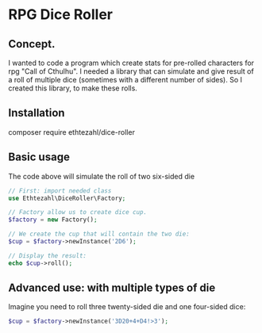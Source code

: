 # RPG Dice Roller

## Concept.

I wanted to code a program which create stats for pre-rolled characters for rpg "Call of Cthulhu".
I needed a library that can simulate and give result of a roll of multiple dice (sometimes with a different number of sides).
So I created this library, to make these rolls.

## Installation

composer require ethtezahl/dice-roller

## Basic usage

The code above will simulate the roll of two six-sided die

```php
// First: import needed class
use Ethtezahl\DiceRoller\Factory;

// Factory allow us to create dice cup.
$factory = new Factory();

// We create the cup that will contain the two die:
$cup = $factory->newInstance('2D6');

// Display the result:
echo $cup->roll();
```

## Advanced use: with multiple types of die

Imagine you need to roll three twenty-sided die and one four-sided dice:

```php
$cup = $factory->newInstance('3D20+4+D4!>3');
```
